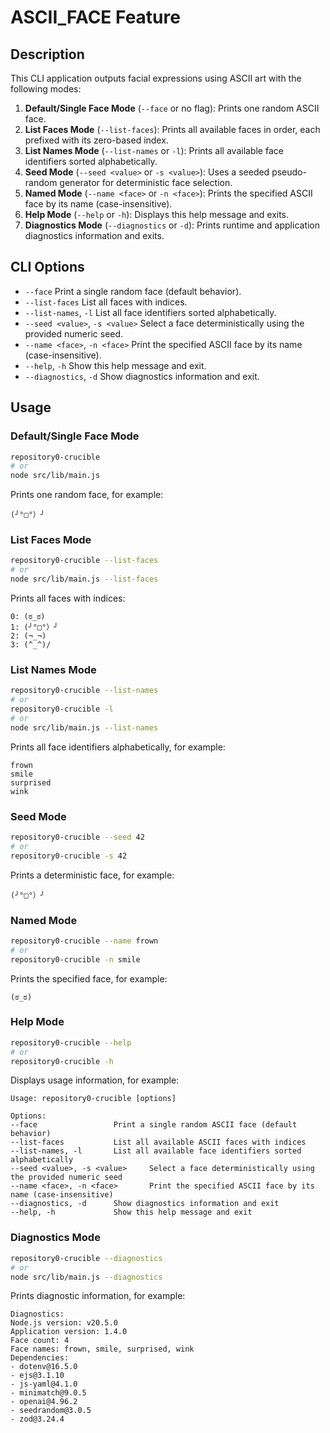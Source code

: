 # ASCII_FACE Feature

## Description

This CLI application outputs facial expressions using ASCII art with the following modes:

1. **Default/Single Face Mode** (`--face` or no flag): Prints one random ASCII face.
2. **List Faces Mode** (`--list-faces`): Prints all available faces in order, each prefixed with its zero-based index.
3. **List Names Mode** (`--list-names` or `-l`): Prints all available face identifiers sorted alphabetically.
4. **Seed Mode** (`--seed <value>` or `-s <value>`): Uses a seeded pseudo-random generator for deterministic face selection.
5. **Named Mode** (`--name <face>` or `-n <face>`): Prints the specified ASCII face by its name (case-insensitive).
6. **Help Mode** (`--help` or `-h`): Displays this help message and exits.
7. **Diagnostics Mode** (`--diagnostics` or `-d`): Prints runtime and application diagnostics information and exits.

## CLI Options

- `--face`             Print a single random face (default behavior).
- `--list-faces`       List all faces with indices.
- `--list-names`, `-l` List all face identifiers sorted alphabetically.
- `--seed <value>`, `-s <value>`  Select a face deterministically using the provided numeric seed.
- `--name <face>`, `-n <face>`    Print the specified ASCII face by its name (case-insensitive).
- `--help`, `-h`       Show this help message and exit.
- `--diagnostics`, `-d` Show diagnostics information and exit.

## Usage

### Default/Single Face Mode

```bash
repository0-crucible
# or
node src/lib/main.js
```

Prints one random face, for example:
```
(╯°□°）╯
```

### List Faces Mode

```bash
repository0-crucible --list-faces
# or
node src/lib/main.js --list-faces
```

Prints all faces with indices:
```
0: (ಠ_ಠ)
1: (╯°□°）╯
2: (¬_¬)
3: (^_^)/
```

### List Names Mode

```bash
repository0-crucible --list-names
# or
repository0-crucible -l
# or
node src/lib/main.js --list-names
```

Prints all face identifiers alphabetically, for example:
```
frown
smile
surprised
wink
```

### Seed Mode

```bash
repository0-crucible --seed 42
# or
repository0-crucible -s 42
```

Prints a deterministic face, for example:
```
(╯°□°）╯
```

### Named Mode

```bash
repository0-crucible --name frown
# or
repository0-crucible -n smile
```

Prints the specified face, for example:
```
(ಠ_ಠ)
```

### Help Mode

```bash
repository0-crucible --help
# or
repository0-crucible -h
```

Displays usage information, for example:
```
Usage: repository0-crucible [options]

Options:
--face                 Print a single random ASCII face (default behavior)
--list-faces           List all available ASCII faces with indices
--list-names, -l       List all available face identifiers sorted alphabetically
--seed <value>, -s <value>     Select a face deterministically using the provided numeric seed
--name <face>, -n <face>       Print the specified ASCII face by its name (case-insensitive)
--diagnostics, -d      Show diagnostics information and exit
--help, -h             Show this help message and exit
```

### Diagnostics Mode

```bash
repository0-crucible --diagnostics
# or
node src/lib/main.js --diagnostics
```

Prints diagnostic information, for example:
```
Diagnostics:
Node.js version: v20.5.0
Application version: 1.4.0
Face count: 4
Face names: frown, smile, surprised, wink
Dependencies:
- dotenv@16.5.0
- ejs@3.1.10
- js-yaml@4.1.0
- minimatch@9.0.5
- openai@4.96.2
- seedrandom@3.0.5
- zod@3.24.4
```

